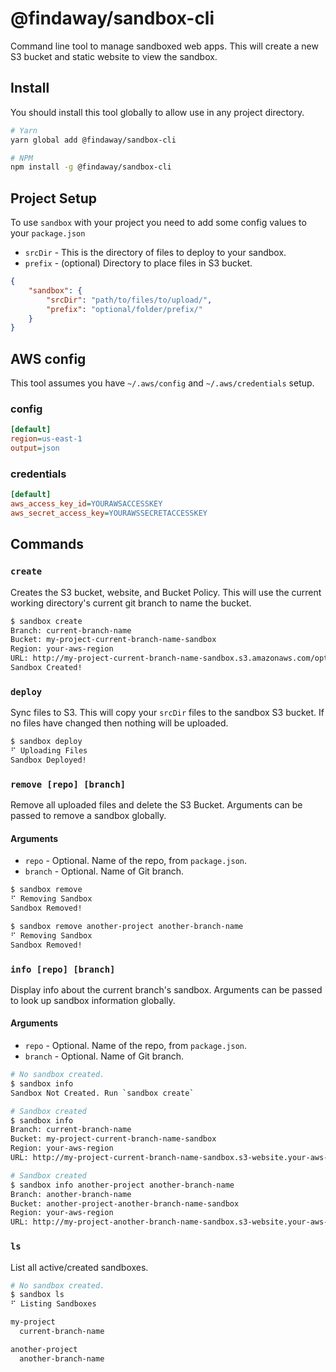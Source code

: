 # @findaway/sandbox-cli

Command line tool to manage sandboxed web apps. This will create a new S3 bucket and static website to view the sandbox.

## Install

You should install this tool globally to allow use in any project directory.

```bash
# Yarn
yarn global add @findaway/sandbox-cli

# NPM
npm install -g @findaway/sandbox-cli
```

## Project Setup

To use `sandbox` with your project you need to add some config values to your `package.json`

-   `srcDir` - This is the directory of files to deploy to your sandbox.
-   `prefix` - (optional) Directory to place files in S3 bucket.

```json
{
    "sandbox": {
        "srcDir": "path/to/files/to/upload/",
        "prefix": "optional/folder/prefix/"
    }
}
```

## AWS config

This tool assumes you have `~/.aws/config` and `~/.aws/credentials` setup.

### config

```ini
[default]
region=us-east-1
output=json
```

### credentials

```ini
[default]
aws_access_key_id=YOURAWSACCESSKEY
aws_secret_access_key=YOURAWSSECRETACCESSKEY
```

## Commands

### `create`

Creates the S3 bucket, website, and Bucket Policy. This will use the current working directory's current git branch to name the bucket.

```bash
$ sandbox create
Branch: current-branch-name
Bucket: my-project-current-branch-name-sandbox
Region: your-aws-region
URL: http://my-project-current-branch-name-sandbox.s3.amazonaws.com/optional/folder/prefix/index.html
Sandbox Created!
```

### `deploy`

Sync files to S3. This will copy your `srcDir` files to the sandbox S3 bucket. If no files have changed then nothing will be uploaded.

```bash
$ sandbox deploy
⠋ Uploading Files
Sandbox Deployed!
```

### `remove [repo] [branch]`

Remove all uploaded files and delete the S3 Bucket. Arguments can be passed to remove a sandbox globally.

#### Arguments

-   `repo` - Optional. Name of the repo, from `package.json`.
-   `branch` - Optional. Name of Git branch.

```bash
$ sandbox remove
⠋ Removing Sandbox
Sandbox Removed!

$ sandbox remove another-project another-branch-name
⠋ Removing Sandbox
Sandbox Removed!
```

### `info [repo] [branch]`

Display info about the current branch's sandbox. Arguments can be passed to look up sandbox information globally.

#### Arguments

-   `repo` - Optional. Name of the repo, from `package.json`.
-   `branch` - Optional. Name of Git branch.

```bash
# No sandbox created.
$ sandbox info
Sandbox Not Created. Run `sandbox create`

# Sandbox created
$ sandbox info
Branch: current-branch-name
Bucket: my-project-current-branch-name-sandbox
Region: your-aws-region
URL: http://my-project-current-branch-name-sandbox.s3-website.your-aws-region.amazonaws.com/optional/folder/prefix/index.html

# Sandbox created
$ sandbox info another-project another-branch-name
Branch: another-branch-name
Bucket: another-project-another-branch-name-sandbox
Region: your-aws-region
URL: http://my-project-another-branch-name-sandbox.s3-website.your-aws-region.amazonaws.com/optional/folder/prefix/index.html
```

### `ls`

List all active/created sandboxes.

```bash
# No sandbox created.
$ sandbox ls
⠋ Listing Sandboxes

my-project
  current-branch-name

another-project
  another-branch-name
```
